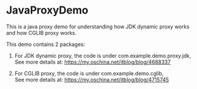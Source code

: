 # JavaProxyDemo
This is a java proxy demo for understanding how JDK dynamic proxy works and how CGLIB proxy works.

This demo contains 2 packages:

1. For JDK dynamic proxy, the code is under com.example.demo.proxy.jdk, <br/>
See more details at: https://my.oschina.net/itblog/blog/4688337

2. For CGLIB proxy, the code is under com.example.demo.cglib, <br/>
See more details at: https://my.oschina.net/itblog/blog/4715745


